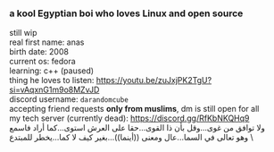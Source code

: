 ### a kool Egyptian boi who loves Linux and open source
still wip \
real first name: anas \
birth date: 2008 \
current os: fedora \
learning: c++ (paused) \
thing he loves to listen: https://youtu.be/zuJxjPK2TgU?si=vAqxnG1m9o8MZvJD \
discord username: `darandomcube` \
accepting friend requests **only from muslims**, dm is still open for all \
my tech server (currently dead): https://discord.gg/RfKbNKQHq9 \
ولا توافق من غوى...وقل بأن ذا القوى...حقا على العرش استوى...كما أراد فاسمع \
وهو تعالى في السما...عال ومعنى ((أينما))...بغير كيف لا كما...يخطر للمبتدع \
